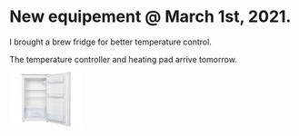 # New equipement @ March 1st, 2021.

I brought a brew fridge for better temperature control.

The temperature controller and heating pad arrive tomorrow.

[![fig_1](1_small.jpg)](1.jpg)
